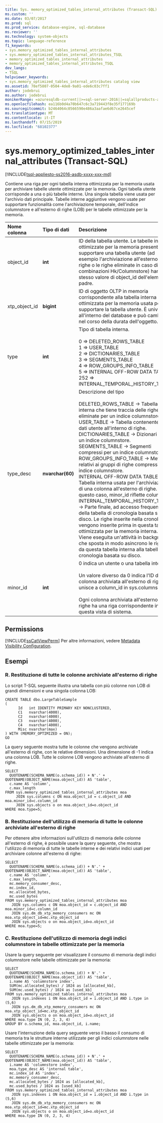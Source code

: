 ```yaml
---
title: Sys. memory_optimized_tables_internal_attributes (Transact-SQL) | Microsoft Docs
ms.custom: ''
ms.date: 03/07/2017
ms.prod: sql
ms.prod_service: database-engine, sql-database
ms.reviewer: ''
ms.technology: system-objects
ms.topic: language-reference
f1_keywords:
- sys.memory_optimized_tables_internal_attributes
- sys.memory_optimized_tables_internal_attributes_TSQL
- memory_optimized_tables_internal_attributes
- memory_optimized_tables_internal_attributes_TSQL
dev_langs:
- TSQL
helpviewer_keywords:
- sys.memory_optimized_tables_internal_attributes catalog view
ms.assetid: 78ef5807-0504-4de8-9a01-ede6c03c7ff1
author: jodebrui
ms.author: jodebrui
monikerRange: =azuresqldb-current||>=sql-server-2016||=sqlallproducts-allversions||>=sql-server-linux-2017||=azuresqldb-mi-current
ms.openlocfilehash: ea116b0d4a70b647c6c3a719443f8e35f177169b
ms.sourcegitcommit: b2464064c0566590e486a3aafae6d67ce2645cef
ms.translationtype: MT
ms.contentlocale: it-IT
ms.lasthandoff: 07/15/2019
ms.locfileid: "68102377"
---
```

# <a name="sysmemoryoptimizedtablesinternalattributes-transact-sql"></a>sys.memory_optimized_tables_internal_attributes (Transact-SQL)
[!INCLUDE[tsql-appliesto-ss2016-asdb-xxxx-xxx-md](../../includes/tsql-appliesto-ss2016-asdb-xxxx-xxx-md.md)]

Contiene una riga per ogni tabella interna ottimizzata per la memoria usata per archiviare tabelle utente ottimizzate per la memoria. Ogni tabella utente corrisponde a una o più tabelle interne. Una singola tabella viene usata per l'archivio dati principale. Tabelle interne aggiuntive vengono usate per supportare funzionalità come l'archiviazione temporale, dell'indice columnstore e all'esterno di righe (LOB) per le tabelle ottimizzate per la memoria.
 
| Nome colonna  | Tipo di dati  | Descrizione |
| :------ |:----------| :-----|
|object_id  |**int**|       ID della tabella utente. Le tabelle interne ottimizzate per la memoria presenti per supportare una tabella utente (ad esempio l'archiviazione all'esterno di righe o le righe eliminate in caso di combinazioni Hk/Columnstore) hanno lo stesso valore di object_id dell'elemento padre. |
|xtp_object_id  |**bigint**|    ID di oggetto OLTP in memoria corrispondente alla tabella interna ottimizzata per la memoria usata per supportare la tabella utente. È univoco all'interno del database e può cambiare nel corso della durata dell'oggetto. 
|type|  **int** |   Tipo di tabella interna.<br/><br/> 0 => DELETED_ROWS_TABLE <br/> 1 => USER_TABLE <br/> 2 => DICTIONARIES_TABLE<br/>3 => SEGMENTS_TABLE<br/>4 => ROW_GROUPS_INFO_TABLE<br/>5 => INTERNAL OFF-ROW DATA TABLE<br/>252 => INTERNAL_TEMPORAL_HISTORY_TABLE | 
|type_desc| **nvarchar(60)**|   Descrizione del tipo<br/><br/>DELETED_ROWS_TABLE -> Tabella interna che tiene traccia delle righe eliminate per un indice columnstore.<br/>USER_TABLE -> Tabella contenente i dati utente all'interno di righe.<br/>DICTIONARIES_TABLE -> Dizionari per un indice columnstore.<br/>SEGMENTS_TABLE -> Segmenti compressi per un indice columnstore.<br/>ROW_GROUPS_INFO_TABLE -> Metadati relativi ai gruppi di righe compressi di un indice columnstore.<br/>INTERNAL OFF-ROW DATA TABLE -> Tabella interna usata per l'archiviazione di una colonna all'esterno di righe. In questo caso, minor_id riflette column_id.<br/>INTERNAL_TEMPORAL_HISTORY_TABLE -> Parte finale, ad accesso frequente, della tabella di cronologia basata su disco. Le righe inserite nella cronologia vengono inserite prima in questa tabella ottimizzata per la memoria interna. Viene eseguita un'attività in background che sposta in modo asincrono le righe da questa tabella interna alla tabella di cronologia basata su disco. |
|minor_id|  **int**|    0 indica un utente o una tabella interna<br/><br/>Un valore diverso da 0 indica l'ID di una colonna archiviata all'esterno di righe. Si unisce a column_id in sys.columns.<br/><br/>Ogni colonna archiviata all'esterno di righe ha una riga corrispondente in questa vista di sistema.|

## <a name="permissions"></a>Permissions  
 [!INCLUDE[ssCatViewPerm](../../includes/sscatviewperm-md.md)] Per altre informazioni, vedere [Metadata Visibility Configuration](../../relational-databases/security/metadata-visibility-configuration.md).  
  
## <a name="examples"></a>Esempi  
  
### <a name="a-returning-all-columns-that-are-stored-off-row"></a>R. Restituzione di tutte le colonne archiviate all'esterno di righe

Lo script T-SQL seguente illustra una tabella con più colonne non LOB di grandi dimensioni e una singola colonna LOB:

```Transact-SQL
CREATE TABLE dbo.LargeTableSample
(
      Id   int IDENTITY PRIMARY KEY NONCLUSTERED,
      C1   nvarchar(4000),
      C2   nvarchar(4000),
      C3   nvarchar(4000),
      C4   nvarchar(4000),
      Misc nvarchar(max)
) WITH (MEMORY_OPTIMIZED = ON);
GO
```

La query seguente mostra tutte le colonne che vengono archiviate all'esterno di righe, con le relative dimensioni. Una dimensione di -1 indica una colonna LOB. Tutte le colonne LOB vengono archiviate all'esterno di righe.

```Transact-SQL
SELECT 
  QUOTENAME(SCHEMA_NAME(o.schema_id)) + N'.' + QUOTENAME(OBJECT_NAME(moa.object_id)) AS 'table', 
  c.name AS 'column', 
  c.max_length
FROM sys.memory_optimized_tables_internal_attributes moa
     JOIN sys.columns c ON moa.object_id = c.object_id AND moa.minor_id=c.column_id
     JOIN sys.objects o on moa.object_id=o.object_id 
WHERE moa.type=5;
```

### <a name="b-returning-memory-consumption-of-all-columns-that-are-stored-off-row"></a>B. Restituzione dell'utilizzo di memoria di tutte le colonne archiviate all'esterno di righe

Per ottenere altre informazioni sull'utilizzo di memoria delle colonne all'esterno di righe, è possibile usare la query seguente, che mostra l'utilizzo di memoria di tutte le tabelle interne e dei relativi indici usati per archiviare colonne all'esterno di righe:

```Transact-SQL
SELECT
  QUOTENAME(SCHEMA_NAME(o.schema_id)) + N'.' + QUOTENAME(OBJECT_NAME(moa.object_id)) AS 'table',
  c.name AS 'column',
  c.max_length,
  mc.memory_consumer_desc,
  mc.index_id,
  mc.allocated_bytes,
  mc.used_bytes
FROM sys.memory_optimized_tables_internal_attributes moa
   JOIN sys.columns c ON moa.object_id = c.object_id AND moa.minor_id=c.column_id
   JOIN sys.dm_db_xtp_memory_consumers mc ON moa.xtp_object_id=mc.xtp_object_id
   JOIN sys.objects o on moa.object_id=o.object_id 
WHERE moa.type=5;
```

### <a name="c-returning-memory-consumption-of-columnstore-indexes-on-memory-optimized-tables"></a>C. Restituzione dell'utilizzo di memoria degli indici columnstore in tabelle ottimizzate per la memoria

Usare la query seguente per visualizzare il consumo di memoria degli indici columnstore nelle tabelle ottimizzate per la memoria:

```Transact-SQL
SELECT
  QUOTENAME(SCHEMA_NAME(o.schema_id)) + N'.' + QUOTENAME(OBJECT_NAME(moa.object_id)) AS 'table',
  i.name AS 'columnstore index',
  SUM(mc.allocated_bytes) / 1024 as [allocated_kb],
  SUM(mc.used_bytes) / 1024 as [used_kb]
FROM sys.memory_optimized_tables_internal_attributes moa
   JOIN sys.indexes i ON moa.object_id = i.object_id AND i.type in (5,6)
   JOIN sys.dm_db_xtp_memory_consumers mc ON moa.xtp_object_id=mc.xtp_object_id
   JOIN sys.objects o on moa.object_id=o.object_id
WHERE moa.type IN (0, 2, 3, 4)
GROUP BY o.schema_id, moa.object_id, i.name;
```

Usare l'interruzione della query seguente verso il basso il consumo di memoria tra le strutture interne utilizzate per gli indici columnstore nelle tabelle ottimizzate per la memoria:

```Transact-SQL
SELECT
  QUOTENAME(SCHEMA_NAME(o.schema_id)) + N'.' + QUOTENAME(OBJECT_NAME(moa.object_id)) AS 'table',
  i.name AS 'columnstore index',
  moa.type_desc AS 'internal table',
  mc.index_id AS 'index',
  mc.memory_consumer_desc,
  mc.allocated_bytes / 1024 as [allocated_kb],
  mc.used_bytes / 1024 as [used_kb]
FROM sys.memory_optimized_tables_internal_attributes moa
   JOIN sys.indexes i ON moa.object_id = i.object_id AND i.type in (5,6)
   JOIN sys.dm_db_xtp_memory_consumers mc ON moa.xtp_object_id=mc.xtp_object_id
   JOIN sys.objects o on moa.object_id=o.object_id
WHERE moa.type IN (0, 2, 3, 4)
```


